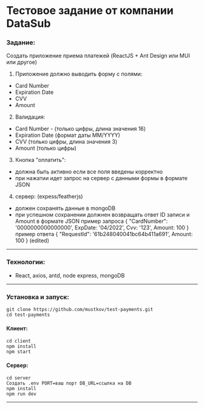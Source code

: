 # Тестовое задание от компании DataSub

### Задание:
Создать приложение приема платежей (ReactJS + Ant Design или MUI или другое)
1. Приложение должно выводить форму с полями:
- Card Number
- Expiration Date
- CVV
- Amount
2. Валидация:
- Card Number - (только цифры, длина значения 16)
- Expiration Date (формат даты MM/YYYY)
- CVV (только цифры, длина значения 3)
- Amount (только цифры)
3. Кнопка "оплатить":
- должна быть активно если все поля введены корректно
- при нажатии идет запрос на сервер с данными формы в формате JSON
4. сервер: (expess/featherjs)
- должен сохранять данные в mongoDB
- при успешном сохранении должнен возвращать ответ ID записи и Amount в формате JSON
  пример запроса { "CardNumber": '0000000000000000', ExpDate: '04/2022', Cvv: '123', Amount: 100 }
  пример ответа { "RequestId": '61b248040041bc64b411a691', Amount: 100 } (edited)
---
### Технологии:
- React, axios, antd, node express, mongoDB
---
### Установка и запуск:
```
git clone https://github.com/mustkov/test-payments.git
cd test-payments
```
#### Клиент:
```
cd client
npm install
npm start
```
#### Сервер:
```
cd server
Создать .env PORT=ваш порт DB_URL=ссылка на DB
npm install
npm run dev
```
---
